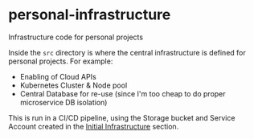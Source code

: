 # personal-infrastructure

Infrastructure code for personal projects

Inside the `src` directory is where the central infrastructure is defined for personal projects. For example:

- Enabling of Cloud APIs
- Kubernetes Cluster & Node pool
- Central Database for re-use (since I'm too cheap to do proper microservice DB isolation)

This is run in a CI/CD pipeline, using the Storage bucket and Service Account created in
the [Initial Infrastructure](https://github.com/Harmelodic/initial-infrastructure) section.
